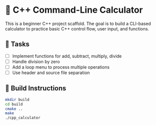 # 🧮 C++ Command-Line Calculator

This is a beginner C++ project scaffold. The goal is to build a CLI-based calculator to practice basic C++ control flow, user input, and functions.

## 🧱 Tasks

- [ ] Implement functions for add, subtract, multiply, divide
- [ ] Handle division by zero
- [ ] Add a loop menu to process multiple operations
- [ ] Use header and source file separation

## 🔧 Build Instructions

```bash
mkdir build
cd build
cmake ..
make
./cpp_calculator
